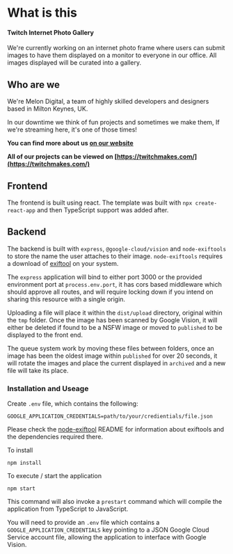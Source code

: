 # What is this

#### Twitch Internet Photo Gallery

We're currently working on an internet photo frame where users can submit images to have them displayed on a monitor to everyone in our office. All images displayed will be curated into a gallery.


## Who are we

We're Melon Digital, a team of highly skilled developers and designers based in Milton Keynes, UK.

In our downtime we think of fun projects and sometimes we make them, If we're streaming here, it's one of those times!

**You can find more about us  [on our website](https://www.melonwebdesign.co.uk/about/)**

**All of our projects can be viewed on [https://twitchmakes.com/](https://twitchmakes.com/)**


## Frontend

The frontend is built using react. The template was built with `npx create-react-app` and then TypeScript support was added after.


## Backend
The backend is built with `express`, `@google-cloud/vision` and `node-exiftools` to store the name the user attaches to their image. `node-exiftools` requires a download of [exiftool](https://en.wikipedia.org/wiki/ExifTool) on your system.

The `express` application will bind to either port 3000 or the provided environment port at `process.env.port`, it has cors based middleware which should approve all routes, and will require locking down if you intend on sharing this resource with a single origin.

Uploading a file will place it within the `dist/upload` directory, original within the `tmp` folder. Once the image has been scanned by Google Vision, it will either be deleted if found to be a NSFW image or moved to `published` to be displayed to the front end.

The queue system work by moving these files between folders, once an image has been the oldest image within `published` for over 20 seconds, it will rotate the images and place the current displayed in `archived` and a new file will take its place.


### Installation and Useage

Create `.env` file, which contains the following:

```
GOOGLE_APPLICATION_CREDENTIALS=path/to/your/credientials/file.json

```

Please check the [node-exiftool](https://github.com/Sobesednik/node-exiftool#readme) README for information about exiftools and the dependencies required there.

To install

`npm install`

To execute / start the application

`npm start`

This command will also invoke a `prestart` command which will compile the application from TypeScript to JavaScript.

You will need to provide an `.env` file which contains a `GOOGLE_APPLICATION_CREDENTIALS` key pointing to a JSON Google Cloud Service account file, allowing the application to interface with Google Vision.


